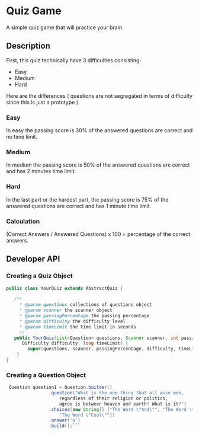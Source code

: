 # Quiz Game

A simple quiz game that will practice your brain.

## Description

First, this quiz technically have 3 difficulties consisting:

 * Easy
 * Medium
 * Hard

Here are the differences ( questions are not segregated in terms of difficulty since this is just a prototype )

### **Easy**

In easy the passing score is 30% of the answered questions are correct and no time limit.

### **Medium**

In medium the passing score is 50% of the answered questions are correct and has 2 minutes time limit.

### **Hard**

In the last part or the hardest part, the passing score is 75% of the answered questions are correct and has 1 minute time limit.

### **Calculation**

(Correct Answers / Answered Questions) x 100 = percentage of the correct answers.

## Developer API

### **Creating a Quiz Object**

```java
public class YourQuiz extends AbstractQuiz {
    
   /**
     * @param questions collections of questions object
     * @param scanner the scanner object
     * @param passingPercentage the passing percentage
     * @param difficulty the difficulty level
     * @param timeLimit the time limit in seconds
     */
   public YourQuiz(List<Question> questions, Scanner scanner, int passingPercentage,
      Difficulty difficulty, long timeLimit) {
        super(questions, scanner, passingPercentage, difficulty, timeLimit);
    }
}
```

### **Creating a Question Object**
```java
 Question question1 = Question.builder()
                .question("What is the one thing that all wise men, 
                    regardless of their religion or politics,
                    agree is between heaven and earth? What is it?")
                .choices(new String[] {"The Word \"And\"", "The Word \"Or\"",
                    "The Word \"Cool\""})
                .answer('a')
                .build();```
